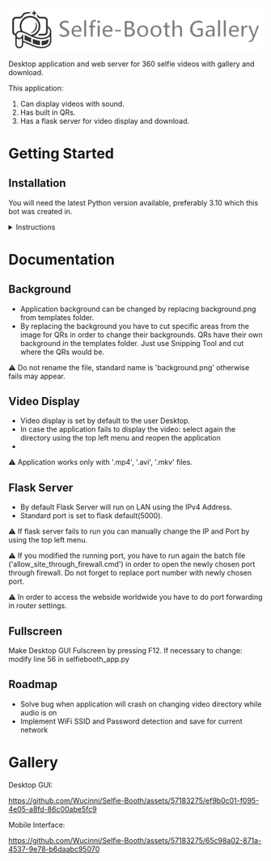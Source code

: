![](README_Assets/selfie_booth_logo.png)

Desktop application and web server for 360 selfie videos with gallery and download.

This application:
1. Can display videos with sound.
2. Has built in QRs.
3. Has a flask server for video display and download.

# Getting Started

## Installation

You will need the latest Python version available, preferably 3.10 which this bot was created in.

<details><summary>Instructions</summary>
   
1. Install Python (preferably 3.10, any later version should be fine).
2. Install all the required packages by running autoconfig.py for each functionality.
3. Everything is done, just run selfiebooth_app.py and enjoy!

:warning: For flask server to run outside the local area network you have to open the port by using the batch file 'allow_site_through_firewall.cmd'.
</details>

# Documentation

## Background

- Application background can be changed by replacing background.png from templates folder.
- By replacing the background you have to cut specific areas from the image for QRs in order to change their backgrounds. QRs have their own background in the templates folder. Just use Snipping Tool and cut where the QRs would be.
  
:warning: Do not rename the file, standard name is 'background.png' otherwise fails may appear.

## Video Display

- Video display is set by default to the user Desktop.
- In case the application fails to display the video: select again the directory using the top left menu and reopen the application
- 
:warning: Application works only with '.mp4', '.avi', '.mkv' files.

## Flask Server

- By default Flask Server will run on LAN using the IPv4 Address.
- Standard port is set to flask default(5000).
  
:warning: If flask server fails to run you can manually change the IP and Port by using the top left menu.

:warning: If you modified the running port, you have to run again the batch file ('allow_site_through_firewall.cmd') in order to open the newly chosen port through firewall. Do not forget to replace port number with newly chosen port.

:warning: In order to access the webside worldwide you have to do port forwarding in router settings.

## Fullscreen

Make Desktop GUI Fulscreen by pressing F12. If necessary to change: modify line 56 in selfiebooth_app.py

## Roadmap
- Solve bug when application will crash on changing video directory while audio is on
- Implement WiFi SSID and Password detection and save for current network

# Gallery

Desktop GUI:

https://github.com/Wucinni/Selfie-Booth/assets/57183275/ef9b0c01-f095-4e05-a8fd-86c00abe5fc9

Mobile Interface:

https://github.com/Wucinni/Selfie-Booth/assets/57183275/65c98a02-871a-4537-9e78-b6daabc95070


